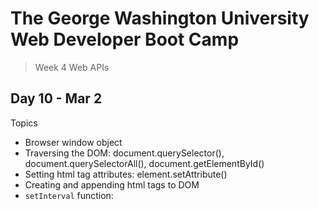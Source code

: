 # **The George Washington University Web Developer Boot Camp**
> Week 4 Web APIs

## **Day 10 - Mar 2**
Topics
- Browser window object
- Traversing the DOM: document.querySelector(), document.querySelectorAll(), document.getElementById()
- Setting html tag attributes: element.setAttribute()
- Creating and appending html tags to DOM
- `setInterval` function: 
